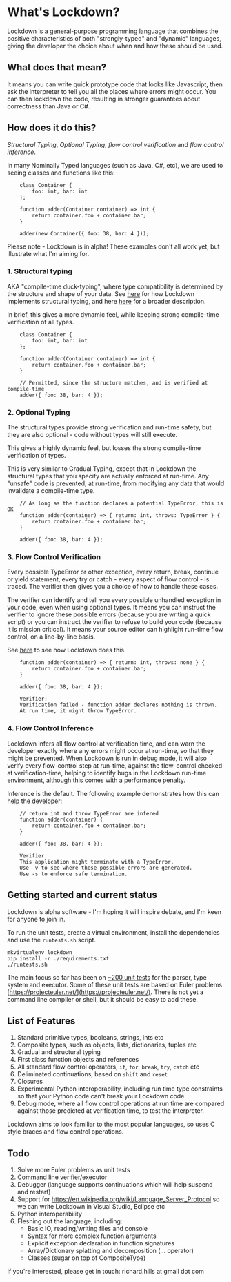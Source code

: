 # What's Lockdown?

Lockdown is a general-purpose programming language that combines the positive characteristics of both "strongly-typed" and "dynamic" languages, giving the developer the choice about when and how these should be used.

## What does that mean?

It means you can write quick prototype code that looks like Javascript, then ask the interpreter to tell you all the places where errors might occur. You can then lockdown the code, resulting in stronger guarantees about correctness than Java or C#.

## How does it do this?

*Structural Typing*, *Optional Typing*, *flow control verification* and *flow control inference*.

In many Nominally Typed languages (such as Java, C#, etc), we are used to seeing classes and functions like this:

		class Container {
		    foo: int, bar: int
		};
		
		function adder(Container container) => int {
			return container.foo + container.bar;
		}
		
		adder(new Container({ foo: 38, bar: 4 }));

Please note - Lockdown is in alpha! These examples don't all work yet, but illustrate what I'm aiming for.

### 1. Structural typing

AKA "compile-time duck-typing", where type compatibility is determined by the structure and shape of your data. See [here](lockdown/type_system/README.md) for how Lockdown implements structural typing, and here [here](STRUCTURAL_TYPING.md) for a broader description.

In brief, this gives a more dynamic feel, while keeping strong compile-time verification of all types.

		class Container {
		    foo: int, bar: int
		};
		
		function adder(Container container) => int {
			return container.foo + container.bar;
		}
		
		// Permitted, since the structure matches, and is verified at compile-time
		adder({ foo: 38, bar: 4 });

### 2. Optional Typing

The structural types provide strong verification and run-time safety, but they are also optional - code without types will still execute.

This gives a highly dynamic feel, but losses the strong compile-time verification of types.

This is very similar to Gradual Typing, except that in Lockdown the structural types that you specify are actually enforced at run-time. Any "unsafe" code is prevented, at run-time, from modifying any data that would invalidate a compile-time type.

		// As long as the function declares a potential TypeError, this is OK
		function adder(container) => { return: int, throws: TypeError } {
			return container.foo + container.bar;
		}
		
		adder({ foo: 38, bar: 4 });

### 3. Flow Control Verification

Every possible TypeError or other exception, every return, break, continue or yield statement, every try or catch - every aspect of flow control -  is traced. The verifier then gives you a choice of how to handle these cases.

The verifier can identify and tell you every possible unhandled exception in your code, even when using optional types. It means you can instruct the verifier to ignore these possible errors (because you are writing a quick script) or you can instruct the verifier to refuse to build your code (because it is mission critical). It means your source editor can highlight run-time flow control, on a line-by-line basis.

See [here](FLOW_CONTROL.md) to see how Lockdown does this.

		function adder(container) => { return: int, throws: none } {
			return container.foo + container.bar;
		}
		
		adder({ foo: 38, bar: 4 });

		Verifier:
		Verification failed - function adder declares nothing is thrown.
		At run time, it might throw TypeError.

### 4. Flow Control Inference ###

Lockdown infers all flow control at verification time, and can warn the developer exactly where any errors might occur at run-time, so that they might be prevented. When Lockdown is run in debug mode, it will also verify every flow-control step at run-time, against the flow-control checked at verification-time, helping to identify bugs in the Lockdown run-time environment, although this comes with a performance penalty. 

Inference is the default. The following example demonstrates how this can help the developer:

		// return int and throw TypeError are infered
		function adder(container) {
			return container.foo + container.bar;
		}
		
		adder({ foo: 38, bar: 4 });

		Verifier:
		This application might terminate with a TypeError.
		Use -v to see where these possible errors are generated.
		Use -s to enforce safe termination.

## Getting started and current status

Lockdown is alpha software - I'm hoping it will inspire debate, and I'm keen for anyone to join in.

To run the unit tests, create a virtual environment, install the dependencies and use the `runtests.sh` script.

	mkvirtualenv lockdown
	pip install -r ./requirements.txt
	./runtests.sh

The main focus so far has been on [~200 unit tests](lockdown/test.py) for the parser, type system and executor. Some of these unit tests are based on Euler problems [https://projecteuler.net/](https://projecteuler.net/). There is not yet a command line compiler or shell, but it should be easy to add these.

## List of Features

1. Standard primitive types, booleans, strings, ints etc
2. Composite types, such as objects, lists, dictionaries, tuples etc
3. Gradual and structural typing
4. First class function objects and references
5. All standard flow control operators, `if`, `for`, `break`, `try`, `catch` etc
6. Deliminated continuations, based on `shift` and `reset`
7. Closures
8. Experimental Python interoperability, including run time type constraints so that your Python code can't break your Lockdown code.
9. Debug mode, where all flow control operations at run time are compared against those predicted at verification time, to test the interpreter.

Lockdown aims to look familiar to the most popular languages, so uses C style braces and flow control operations.

## Todo

1. Solve more Euler problems as unit tests
2. Command line verifier/executor
3. Debugger (language supports continuations which will help suspend and restart)
3. Support for https://en.wikipedia.org/wiki/Language_Server_Protocol so we can write Lockdown in Visual Studio, Eclipse etc
4. Python interoperability
5. Fleshing out the language, including:
   * Basic IO, reading/writing files and console
   * Syntax for more complex function arguments
   * Explicit exception declaration in function signatures
   * Array/Dictionary splatting and decomposition (... operator)
   * Classes (sugar on top of CompositeType)

If you're interested, please get in touch: richard.hills at gmail dot com

